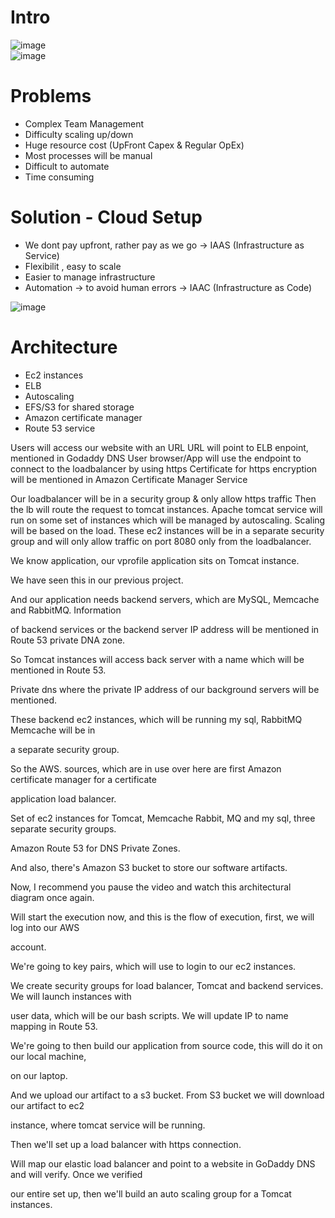 






# Intro
![image](https://github.com/Keeriiim/Vagrant/assets/117115289/8093eb39-2d31-4da9-9627-13b6920f1336)  
![image](https://github.com/Keeriiim/Vagrant/assets/117115289/c39a800b-e59e-4992-afc3-9453b8dc8568)  

# Problems
- Complex Team Management
- Difficulty scaling up/down
- Huge resource cost (UpFront Capex & Regular OpEx)
- Most processes will be manual
- Difficult to automate
- Time consuming

# Solution - Cloud Setup
- We dont pay upfront, rather pay as we go -> IAAS (Infrastructure as Service)
- Flexibilit , easy to scale
- Easier to manage infrastructure
- Automation -> to avoid human errors -> IAAC (Infrastructure as Code)

![image](https://github.com/Keeriiim/Vagrant/assets/117115289/77813ea3-1a6e-4cbd-a180-10aff3f937ba)  

# Architecture
- Ec2 instances
- ELB
- Autoscaling
- EFS/S3 for shared storage
- Amazon certificate manager
- Route 53 service


Users will access our website with an URL
URL will point to ELB enpoint, mentioned in Godaddy DNS
User browser/App will use the endpoint to connect to the loadbalancer by using https
Certificate for https encryption will be mentioned in Amazon Certificate Manager Service

Our loadbalancer will be in a security group & only allow https traffic
Then the lb will route the request to tomcat instances.
Apache tomcat service will run on some set of instances which will be managed by autoscaling. Scaling will be based on the load.
These ec2 instances will be in a separate security group and will only allow traffic on port 8080 only from the loadbalancer.

We know application, our vprofile application sits on Tomcat instance.

We have seen this in our previous project.

And our application needs backend servers, which are MySQL, Memcache and RabbitMQ. Information

of backend services or the backend server IP address will be mentioned in Route 53 private DNA zone.

So Tomcat instances will access back server with a name which will be mentioned in Route 53.

Private dns where the private IP address of our background servers will be mentioned.

These backend ec2 instances, which will be running my sql, RabbitMQ Memcache will be in

a separate security group.

So the AWS. sources, which are in use over here are first Amazon certificate manager for a certificate

application load balancer.

Set of ec2 instances for Tomcat, Memcache Rabbit, MQ and my sql, three separate security groups.

Amazon Route 53 for DNS Private Zones.

And also, there's Amazon S3 bucket to store our software artifacts.

Now, I recommend you pause the video and watch this architectural diagram once again.

Will start the execution now, and this is the flow of execution, first, we will log into our AWS

account.

We're going to key pairs, which will use to login to our ec2 instances.

We create security groups for load balancer, Tomcat and backend services. We will launch instances with

user data, which will be our bash scripts. We will update IP to name mapping in Route 53.

We're going to then build our application from source code, this will do it on our local machine,

on our laptop.

And we upload our artifact to a s3 bucket. From S3 bucket we will download our artifact to ec2

instance, where tomcat service will be running.

Then we'll set up a load balancer with https connection.

Will map our elastic load balancer and point to a website in GoDaddy DNS and will verify. Once we verified

our entire set up, then we'll build an auto scaling group for a Tomcat instances.






